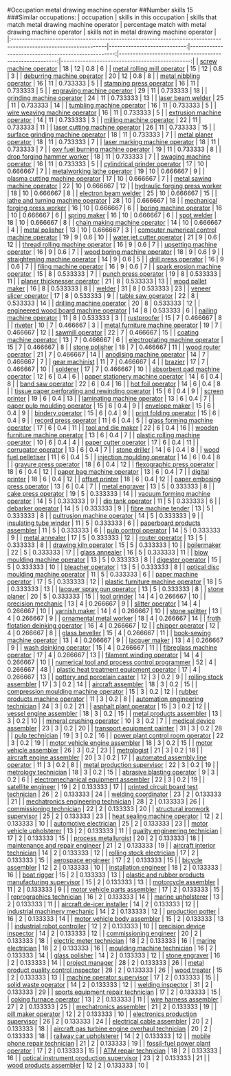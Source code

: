 #Occupation metal drawing machine operator
##Number skills 15
###Similar occupations:
| occupation                                                                                                      |   skills in this occupation |   skills that match metal drawing machine operator |   percentage match with metal drawing machine operator |   skills not in metal drawing machine operator |
|:----------------------------------------------------------------------------------------------------------------|----------------------------:|---------------------------------------------------:|-------------------------------------------------------:|-----------------------------------------------:|
| [screw machine operator](screw_machine_operator.md)                                                             |                          18 |                                                 12 |                                               0.8      |                                              6 |
| [metal rolling mill operator](metal_rolling_mill_operator.md)                                                   |                          15 |                                                 12 |                                               0.8      |                                              3 |
| [deburring machine operator](deburring_machine_operator.md)                                                     |                          20 |                                                 12 |                                               0.8      |                                              8 |
| [metal nibbling operator](metal_nibbling_operator.md)                                                           |                          16 |                                                 11 |                                               0.733333 |                                              5 |
| [stamping press operator](stamping_press_operator.md)                                                           |                          16 |                                                 11 |                                               0.733333 |                                              5 |
| [engraving machine operator](engraving_machine_operator.md)                                                     |                          29 |                                                 11 |                                               0.733333 |                                             18 |
| [grinding machine operator](grinding_machine_operator.md)                                                       |                          24 |                                                 11 |                                               0.733333 |                                             13 |
| [laser beam welder](laser_beam_welder.md)                                                                       |                          25 |                                                 11 |                                               0.733333 |                                             14 |
| [tumbling machine operator](tumbling_machine_operator.md)                                                       |                          16 |                                                 11 |                                               0.733333 |                                              5 |
| [wire weaving machine operator](wire_weaving_machine_operator.md)                                               |                          16 |                                                 11 |                                               0.733333 |                                              5 |
| [extrusion machine operator](extrusion_machine_operator.md)                                                     |                          14 |                                                 11 |                                               0.733333 |                                              3 |
| [milling machine operator](milling_machine_operator.md)                                                         |                          22 |                                                 11 |                                               0.733333 |                                             11 |
| [laser cutting machine operator](laser_cutting_machine_operator.md)                                             |                          26 |                                                 11 |                                               0.733333 |                                             15 |
| [surface grinding machine operator](surface_grinding_machine_operator.md)                                       |                          18 |                                                 11 |                                               0.733333 |                                              7 |
| [metal planer operator](metal_planer_operator.md)                                                               |                          18 |                                                 11 |                                               0.733333 |                                              7 |
| [laser marking machine operator](laser_marking_machine_operator.md)                                             |                          18 |                                                 11 |                                               0.733333 |                                              7 |
| [oxy fuel burning machine operator](oxy_fuel_burning_machine_operator.md)                                       |                          19 |                                                 11 |                                               0.733333 |                                              8 |
| [drop forging hammer worker](drop_forging_hammer_worker.md)                                                     |                          18 |                                                 11 |                                               0.733333 |                                              7 |
| [swaging machine operator](swaging_machine_operator.md)                                                         |                          16 |                                                 11 |                                               0.733333 |                                              5 |
| [cylindrical grinder operator](cylindrical_grinder_operator.md)                                                 |                          17 |                                                 10 |                                               0.666667 |                                              7 |
| [metalworking lathe operator](metalworking_lathe_operator.md)                                                   |                          19 |                                                 10 |                                               0.666667 |                                              9 |
| [plasma cutting machine operator](plasma_cutting_machine_operator.md)                                           |                          17 |                                                 10 |                                               0.666667 |                                              7 |
| [metal sawing machine operator](metal_sawing_machine_operator.md)                                               |                          22 |                                                 10 |                                               0.666667 |                                             12 |
| [hydraulic forging press worker](hydraulic_forging_press_worker.md)                                             |                          18 |                                                 10 |                                               0.666667 |                                              8 |
| [electron beam welder](electron_beam_welder.md)                                                                 |                          25 |                                                 10 |                                               0.666667 |                                             15 |
| [lathe and turning machine operator](lathe_and_turning_machine_operator.md)                                     |                          28 |                                                 10 |                                               0.666667 |                                             18 |
| [mechanical forging press worker](mechanical_forging_press_worker.md)                                           |                          16 |                                                 10 |                                               0.666667 |                                              6 |
| [boring machine operator](boring_machine_operator.md)                                                           |                          16 |                                                 10 |                                               0.666667 |                                              6 |
| [spring maker](spring_maker.md)                                                                                 |                          16 |                                                 10 |                                               0.666667 |                                              6 |
| [spot welder](spot_welder.md)                                                                                   |                          18 |                                                 10 |                                               0.666667 |                                              8 |
| [chain making machine operator](chain_making_machine_operator.md)                                               |                          14 |                                                 10 |                                               0.666667 |                                              4 |
| [metal polisher](metal_polisher.md)                                                                             |                          13 |                                                 10 |                                               0.666667 |                                              3 |
| [computer numerical control machine operator](computer_numerical_control_machine_operator.md)                   |                          19 |                                                  9 |                                               0.6      |                                             10 |
| [water jet cutter operator](water_jet_cutter_operator.md)                                                       |                          21 |                                                  9 |                                               0.6      |                                             12 |
| [thread rolling machine operator](thread_rolling_machine_operator.md)                                           |                          16 |                                                  9 |                                               0.6      |                                              7 |
| [upsetting machine operator](upsetting_machine_operator.md)                                                     |                          16 |                                                  9 |                                               0.6      |                                              7 |
| [wood boring machine operator](wood_boring_machine_operator.md)                                                 |                          18 |                                                  9 |                                               0.6      |                                              9 |
| [straightening machine operator](straightening_machine_operator.md)                                             |                          14 |                                                  9 |                                               0.6      |                                              5 |
| [drill press operator](drill_press_operator.md)                                                                 |                          16 |                                                  9 |                                               0.6      |                                              7 |
| [filing machine operator](filing_machine_operator.md)                                                           |                          16 |                                                  9 |                                               0.6      |                                              7 |
| [spark erosion machine operator](spark_erosion_machine_operator.md)                                             |                          15 |                                                  8 |                                               0.533333 |                                              7 |
| [punch press operator](punch_press_operator.md)                                                                 |                          19 |                                                  8 |                                               0.533333 |                                             11 |
| [planer thicknesser operator](planer_thicknesser_operator.md)                                                   |                          21 |                                                  8 |                                               0.533333 |                                             13 |
| [wood pallet maker](wood_pallet_maker.md)                                                                       |                          16 |                                                  8 |                                               0.533333 |                                              8 |
| [welder](welder.md)                                                                                             |                          31 |                                                  8 |                                               0.533333 |                                             23 |
| [veneer slicer operator](veneer_slicer_operator.md)                                                             |                          17 |                                                  8 |                                               0.533333 |                                              9 |
| [table saw operator](table_saw_operator.md)                                                                     |                          22 |                                                  8 |                                               0.533333 |                                             14 |
| [drilling machine operator](drilling_machine_operator.md)                                                       |                          20 |                                                  8 |                                               0.533333 |                                             12 |
| [engineered wood board machine operator](engineered_wood_board_machine_operator.md)                             |                          14 |                                                  8 |                                               0.533333 |                                              6 |
| [nailing machine operator](nailing_machine_operator.md)                                                         |                          11 |                                                  8 |                                               0.533333 |                                              3 |
| [rustproofer](rustproofer.md)                                                                                   |                          15 |                                                  7 |                                               0.466667 |                                              8 |
| [riveter](riveter.md)                                                                                           |                          10 |                                                  7 |                                               0.466667 |                                              3 |
| [metal furniture machine operator](metal_furniture_machine_operator.md)                                         |                          19 |                                                  7 |                                               0.466667 |                                             12 |
| [sawmill operator](sawmill_operator.md)                                                                         |                          22 |                                                  7 |                                               0.466667 |                                             15 |
| [coating machine operator](coating_machine_operator.md)                                                         |                          13 |                                                  7 |                                               0.466667 |                                              6 |
| [electroplating machine operator](electroplating_machine_operator.md)                                           |                          15 |                                                  7 |                                               0.466667 |                                              8 |
| [stone polisher](stone_polisher.md)                                                                             |                          18 |                                                  7 |                                               0.466667 |                                             11 |
| [wood router operator](wood_router_operator.md)                                                                 |                          21 |                                                  7 |                                               0.466667 |                                             14 |
| [anodising machine operator](anodising_machine_operator.md)                                                     |                          14 |                                                  7 |                                               0.466667 |                                              7 |
| [gear machinist](gear_machinist.md)                                                                             |                          11 |                                                  7 |                                               0.466667 |                                              4 |
| [brazier](brazier.md)                                                                                           |                          17 |                                                  7 |                                               0.466667 |                                             10 |
| [solderer](solderer.md)                                                                                         |                          17 |                                                  7 |                                               0.466667 |                                             10 |
| [absorbent pad machine operator](absorbent_pad_machine_operator.md)                                             |                          12 |                                                  6 |                                               0.4      |                                              6 |
| [paper stationery machine operator](paper_stationery_machine_operator.md)                                       |                          14 |                                                  6 |                                               0.4      |                                              8 |
| [band saw operator](band_saw_operator.md)                                                                       |                          22 |                                                  6 |                                               0.4      |                                             16 |
| [hot foil operator](hot_foil_operator.md)                                                                       |                          14 |                                                  6 |                                               0.4      |                                              8 |
| [tissue paper perforating and rewinding operator](tissue_paper_perforating_and_rewinding_operator.md)           |                          15 |                                                  6 |                                               0.4      |                                              9 |
| [screen printer](screen_printer.md)                                                                             |                          19 |                                                  6 |                                               0.4      |                                             13 |
| [laminating machine operator](laminating_machine_operator.md)                                                   |                          13 |                                                  6 |                                               0.4      |                                              7 |
| [paper pulp moulding operator](paper_pulp_moulding_operator.md)                                                 |                          15 |                                                  6 |                                               0.4      |                                              9 |
| [envelope maker](envelope_maker.md)                                                                             |                          15 |                                                  6 |                                               0.4      |                                              9 |
| [bindery operator](bindery_operator.md)                                                                         |                          15 |                                                  6 |                                               0.4      |                                              9 |
| [print folding operator](print_folding_operator.md)                                                             |                          15 |                                                  6 |                                               0.4      |                                              9 |
| [record press operator](record_press_operator.md)                                                               |                          11 |                                                  6 |                                               0.4      |                                              5 |
| [glass forming machine operator](glass_forming_machine_operator.md)                                             |                          17 |                                                  6 |                                               0.4      |                                             11 |
| [tool and die maker](tool_and_die_maker.md)                                                                     |                          22 |                                                  6 |                                               0.4      |                                             16 |
| [wooden furniture machine operator](wooden_furniture_machine_operator.md)                                       |                          13 |                                                  6 |                                               0.4      |                                              7 |
| [plastic rolling machine operator](plastic_rolling_machine_operator.md)                                         |                          10 |                                                  6 |                                               0.4      |                                              4 |
| [paper cutter operator](paper_cutter_operator.md)                                                               |                          17 |                                                  6 |                                               0.4      |                                             11 |
| [corrugator operator](corrugator_operator.md)                                                                   |                          13 |                                                  6 |                                               0.4      |                                              7 |
| [stone driller](stone_driller.md)                                                                               |                          14 |                                                  6 |                                               0.4      |                                              8 |
| [wood fuel pelletiser](wood_fuel_pelletiser.md)                                                                 |                          11 |                                                  6 |                                               0.4      |                                              5 |
| [injection moulding operator](injection_moulding_operator.md)                                                   |                          14 |                                                  6 |                                               0.4      |                                              8 |
| [gravure press operator](gravure_press_operator.md)                                                             |                          18 |                                                  6 |                                               0.4      |                                             12 |
| [flexographic press operator](flexographic_press_operator.md)                                                   |                          18 |                                                  6 |                                               0.4      |                                             12 |
| [paper bag machine operator](paper_bag_machine_operator.md)                                                     |                          13 |                                                  6 |                                               0.4      |                                              7 |
| [digital printer](digital_printer.md)                                                                           |                          18 |                                                  6 |                                               0.4      |                                             12 |
| [offset printer](offset_printer.md)                                                                             |                          18 |                                                  6 |                                               0.4      |                                             12 |
| [paper embosing press operator](paper_embosing_press_operator.md)                                               |                          13 |                                                  6 |                                               0.4      |                                              7 |
| [metal engraver](metal_engraver.md)                                                                             |                          13 |                                                  5 |                                               0.333333 |                                              8 |
| [cake press operator](cake_press_operator.md)                                                                   |                          19 |                                                  5 |                                               0.333333 |                                             14 |
| [vacuum forming machine operator](vacuum_forming_machine_operator.md)                                           |                          14 |                                                  5 |                                               0.333333 |                                              9 |
| [dip tank operator](dip_tank_operator.md)                                                                       |                          11 |                                                  5 |                                               0.333333 |                                              6 |
| [debarker operator](debarker_operator.md)                                                                       |                          14 |                                                  5 |                                               0.333333 |                                              9 |
| [fibre machine tender](fibre_machine_tender.md)                                                                 |                          13 |                                                  5 |                                               0.333333 |                                              8 |
| [pultrusion machine operator](pultrusion_machine_operator.md)                                                   |                          14 |                                                  5 |                                               0.333333 |                                              9 |
| [insulating tube winder](insulating_tube_winder.md)                                                             |                          11 |                                                  5 |                                               0.333333 |                                              6 |
| [paperboard products assembler](paperboard_products_assembler.md)                                               |                          11 |                                                  5 |                                               0.333333 |                                              6 |
| [pulp control operator](pulp_control_operator.md)                                                               |                          14 |                                                  5 |                                               0.333333 |                                              9 |
| [metal annealer](metal_annealer.md)                                                                             |                          17 |                                                  5 |                                               0.333333 |                                             12 |
| [router operator](router_operator.md)                                                                           |                          13 |                                                  5 |                                               0.333333 |                                              8 |
| [drawing kiln operator](drawing_kiln_operator.md)                                                               |                          15 |                                                  5 |                                               0.333333 |                                             10 |
| [boilermaker](boilermaker.md)                                                                                   |                          22 |                                                  5 |                                               0.333333 |                                             17 |
| [glass annealer](glass_annealer.md)                                                                             |                          16 |                                                  5 |                                               0.333333 |                                             11 |
| [blow moulding machine operator](blow_moulding_machine_operator.md)                                             |                          13 |                                                  5 |                                               0.333333 |                                              8 |
| [digester operator](digester_operator.md)                                                                       |                          15 |                                                  5 |                                               0.333333 |                                             10 |
| [bleacher operator](bleacher_operator.md)                                                                       |                          13 |                                                  5 |                                               0.333333 |                                              8 |
| [optical disc moulding machine operator](optical_disc_moulding_machine_operator.md)                             |                          11 |                                                  5 |                                               0.333333 |                                              6 |
| [paper machine operator](paper_machine_operator.md)                                                             |                          17 |                                                  5 |                                               0.333333 |                                             12 |
| [plastic furniture machine operator](plastic_furniture_machine_operator.md)                                     |                          18 |                                                  5 |                                               0.333333 |                                             13 |
| [lacquer spray gun operator](lacquer_spray_gun_operator.md)                                                     |                          13 |                                                  5 |                                               0.333333 |                                              8 |
| [stone planer](stone_planer.md)                                                                                 |                          20 |                                                  5 |                                               0.333333 |                                             15 |
| [tool grinder](tool_grinder.md)                                                                                 |                          14 |                                                  4 |                                               0.266667 |                                             10 |
| [precision mechanic](precision_mechanic.md)                                                                     |                          13 |                                                  4 |                                               0.266667 |                                              9 |
| [slitter operator](slitter_operator.md)                                                                         |                          14 |                                                  4 |                                               0.266667 |                                             10 |
| [varnish maker](varnish_maker.md)                                                                               |                          14 |                                                  4 |                                               0.266667 |                                             10 |
| [stone splitter](stone_splitter.md)                                                                             |                          13 |                                                  4 |                                               0.266667 |                                              9 |
| [ornamental metal worker](ornamental_metal_worker.md)                                                           |                          18 |                                                  4 |                                               0.266667 |                                             14 |
| [froth flotation deinking operator](froth_flotation_deinking_operator.md)                                       |                          16 |                                                  4 |                                               0.266667 |                                             12 |
| [chipper operator](chipper_operator.md)                                                                         |                          12 |                                                  4 |                                               0.266667 |                                              8 |
| [glass beveller](glass_beveller.md)                                                                             |                          15 |                                                  4 |                                               0.266667 |                                             11 |
| [book-sewing machine operator](book-sewing_machine_operator.md)                                                 |                          13 |                                                  4 |                                               0.266667 |                                              9 |
| [lacquer maker](lacquer_maker.md)                                                                               |                          13 |                                                  4 |                                               0.266667 |                                              9 |
| [wash deinking operator](wash_deinking_operator.md)                                                             |                          15 |                                                  4 |                                               0.266667 |                                             11 |
| [fibreglass machine operator](fibreglass_machine_operator.md)                                                   |                          17 |                                                  4 |                                               0.266667 |                                             13 |
| [filament winding operator](filament_winding_operator.md)                                                       |                          14 |                                                  4 |                                               0.266667 |                                             10 |
| [numerical tool and process control programmer](numerical_tool_and_process_control_programmer.md)               |                          52 |                                                  4 |                                               0.266667 |                                             48 |
| [plastic heat treatment equipment operator](plastic_heat_treatment_equipment_operator.md)                       |                          17 |                                                  4 |                                               0.266667 |                                             13 |
| [pottery and porcelain caster](pottery_and_porcelain_caster.md)                                                 |                          12 |                                                  3 |                                               0.2      |                                              9 |
| [rolling stock assembler](rolling_stock_assembler.md)                                                           |                          17 |                                                  3 |                                               0.2      |                                             14 |
| [aircraft assembler](aircraft_assembler.md)                                                                     |                          18 |                                                  3 |                                               0.2      |                                             15 |
| [compression moulding machine operator](compression_moulding_machine_operator.md)                               |                          15 |                                                  3 |                                               0.2      |                                             12 |
| [rubber products machine operator](rubber_products_machine_operator.md)                                         |                          11 |                                                  3 |                                               0.2      |                                              8 |
| [automation engineering technician](automation_engineering_technician.md)                                       |                          24 |                                                  3 |                                               0.2      |                                             21 |
| [asphalt plant operator](asphalt_plant_operator.md)                                                             |                          15 |                                                  3 |                                               0.2      |                                             12 |
| [vessel engine assembler](vessel_engine_assembler.md)                                                           |                          18 |                                                  3 |                                               0.2      |                                             15 |
| [metal products assembler](metal_products_assembler.md)                                                         |                          13 |                                                  3 |                                               0.2      |                                             10 |
| [mineral crushing operator](mineral_crushing_operator.md)                                                       |                          10 |                                                  3 |                                               0.2      |                                              7 |
| [medical device assembler](medical_device_assembler.md)                                                         |                          23 |                                                  3 |                                               0.2      |                                             20 |
| [transport equipment painter](transport_equipment_painter.md)                                                   |                          31 |                                                  3 |                                               0.2      |                                             28 |
| [pulp technician](pulp_technician.md)                                                                           |                          19 |                                                  3 |                                               0.2      |                                             16 |
| [power plant control room operator](power_plant_control_room_operator.md)                                       |                          22 |                                                  3 |                                               0.2      |                                             19 |
| [motor vehicle engine assembler](motor_vehicle_engine_assembler.md)                                             |                          18 |                                                  3 |                                               0.2      |                                             15 |
| [motor vehicle assembler](motor_vehicle_assembler.md)                                                           |                          26 |                                                  3 |                                               0.2      |                                             23 |
| [metrologist](metrologist.md)                                                                                   |                          21 |                                                  3 |                                               0.2      |                                             18 |
| [aircraft engine assembler](aircraft_engine_assembler.md)                                                       |                          20 |                                                  3 |                                               0.2      |                                             17 |
| [automated assembly line operator](automated_assembly_line_operator.md)                                         |                          11 |                                                  3 |                                               0.2      |                                              8 |
| [metal production supervisor](metal_production_supervisor.md)                                                   |                          22 |                                                  3 |                                               0.2      |                                             19 |
| [metrology technician](metrology_technician.md)                                                                 |                          18 |                                                  3 |                                               0.2      |                                             15 |
| [abrasive blasting operator](abrasive_blasting_operator.md)                                                     |                           9 |                                                  3 |                                               0.2      |                                              6 |
| [electromechanical equipment assembler](electromechanical_equipment_assembler.md)                               |                          22 |                                                  3 |                                               0.2      |                                             19 |
| [satellite engineer](satellite_engineer.md)                                                                     |                          19 |                                                  2 |                                               0.133333 |                                             17 |
| [printed circuit board test technician](printed_circuit_board_test_technician.md)                               |                          26 |                                                  2 |                                               0.133333 |                                             24 |
| [welding coordinator](welding_coordinator.md)                                                                   |                          23 |                                                  2 |                                               0.133333 |                                             21 |
| [mechatronics engineering technician](mechatronics_engineering_technician.md)                                   |                          28 |                                                  2 |                                               0.133333 |                                             26 |
| [commissioning technician](commissioning_technician.md)                                                         |                          22 |                                                  2 |                                               0.133333 |                                             20 |
| [structural ironwork supervisor](structural_ironwork_supervisor.md)                                             |                          25 |                                                  2 |                                               0.133333 |                                             23 |
| [heat sealing machine operator](heat_sealing_machine_operator.md)                                               |                          12 |                                                  2 |                                               0.133333 |                                             10 |
| [automotive electrician](automotive_electrician.md)                                                             |                          25 |                                                  2 |                                               0.133333 |                                             23 |
| [motor vehicle upholsterer](motor_vehicle_upholsterer.md)                                                       |                          13 |                                                  2 |                                               0.133333 |                                             11 |
| [quality engineering technician](quality_engineering_technician.md)                                             |                          17 |                                                  2 |                                               0.133333 |                                             15 |
| [process metallurgist](process_metallurgist.md)                                                                 |                          20 |                                                  2 |                                               0.133333 |                                             18 |
| [maintenance and repair engineer](maintenance_and_repair_engineer.md)                                           |                          21 |                                                  2 |                                               0.133333 |                                             19 |
| [aircraft interior technician](aircraft_interior_technician.md)                                                 |                          14 |                                                  2 |                                               0.133333 |                                             12 |
| [rolling stock electrician](rolling_stock_electrician.md)                                                       |                          17 |                                                  2 |                                               0.133333 |                                             15 |
| [aerospace engineer](aerospace_engineer.md)                                                                     |                          17 |                                                  2 |                                               0.133333 |                                             15 |
| [bicycle assembler](bicycle_assembler.md)                                                                       |                          12 |                                                  2 |                                               0.133333 |                                             10 |
| [installation engineer](installation_engineer.md)                                                               |                          18 |                                                  2 |                                               0.133333 |                                             16 |
| [boat rigger](boat_rigger.md)                                                                                   |                          15 |                                                  2 |                                               0.133333 |                                             13 |
| [plastic and rubber products manufacturing supervisor](plastic_and_rubber_products_manufacturing_supervisor.md) |                          15 |                                                  2 |                                               0.133333 |                                             13 |
| [motorcycle assembler](motorcycle_assembler.md)                                                                 |                          11 |                                                  2 |                                               0.133333 |                                              9 |
| [motor vehicle parts assembler](motor_vehicle_parts_assembler.md)                                               |                          17 |                                                  2 |                                               0.133333 |                                             15 |
| [reprographics technician](reprographics_technician.md)                                                         |                          16 |                                                  2 |                                               0.133333 |                                             14 |
| [marine upholsterer](marine_upholsterer.md)                                                                     |                          13 |                                                  2 |                                               0.133333 |                                             11 |
| [aircraft de-icer installer](aircraft_de-icer_installer.md)                                                     |                          14 |                                                  2 |                                               0.133333 |                                             12 |
| [industrial machinery mechanic](industrial_machinery_mechanic.md)                                               |                          14 |                                                  2 |                                               0.133333 |                                             12 |
| [production potter](production_potter.md)                                                                       |                          16 |                                                  2 |                                               0.133333 |                                             14 |
| [motor vehicle body assembler](motor_vehicle_body_assembler.md)                                                 |                          15 |                                                  2 |                                               0.133333 |                                             13 |
| [industrial robot controller](industrial_robot_controller.md)                                                   |                          12 |                                                  2 |                                               0.133333 |                                             10 |
| [precision device inspector](precision_device_inspector.md)                                                     |                          14 |                                                  2 |                                               0.133333 |                                             12 |
| [commissioning engineer](commissioning_engineer.md)                                                             |                          20 |                                                  2 |                                               0.133333 |                                             18 |
| [electric meter technician](electric_meter_technician.md)                                                       |                          18 |                                                  2 |                                               0.133333 |                                             16 |
| [marine electrician](marine_electrician.md)                                                                     |                          18 |                                                  2 |                                               0.133333 |                                             16 |
| [moulding machine technician](moulding_machine_technician.md)                                                   |                          16 |                                                  2 |                                               0.133333 |                                             14 |
| [glass polisher](glass_polisher.md)                                                                             |                          14 |                                                  2 |                                               0.133333 |                                             12 |
| [stone engraver](stone_engraver.md)                                                                             |                          16 |                                                  2 |                                               0.133333 |                                             14 |
| [project manager](project_manager.md)                                                                           |                          28 |                                                  2 |                                               0.133333 |                                             26 |
| [metal product quality control inspector](metal_product_quality_control_inspector.md)                           |                          28 |                                                  2 |                                               0.133333 |                                             26 |
| [wood treater](wood_treater.md)                                                                                 |                          15 |                                                  2 |                                               0.133333 |                                             13 |
| [machine operator supervisor](machine_operator_supervisor.md)                                                   |                          17 |                                                  2 |                                               0.133333 |                                             15 |
| [solid waste operator](solid_waste_operator.md)                                                                 |                          14 |                                                  2 |                                               0.133333 |                                             12 |
| [welding inspector](welding_inspector.md)                                                                       |                          31 |                                                  2 |                                               0.133333 |                                             29 |
| [sports equipment repair technician](sports_equipment_repair_technician.md)                                     |                          17 |                                                  2 |                                               0.133333 |                                             15 |
| [coking furnace operator](coking_furnace_operator.md)                                                           |                          13 |                                                  2 |                                               0.133333 |                                             11 |
| [wire harness assembler](wire_harness_assembler.md)                                                             |                          27 |                                                  2 |                                               0.133333 |                                             25 |
| [mechatronics assembler](mechatronics_assembler.md)                                                             |                          21 |                                                  2 |                                               0.133333 |                                             19 |
| [pill maker operator](pill_maker_operator.md)                                                                   |                          12 |                                                  2 |                                               0.133333 |                                             10 |
| [electronics production supervisor](electronics_production_supervisor.md)                                       |                          26 |                                                  2 |                                               0.133333 |                                             24 |
| [electrical cable assembler](electrical_cable_assembler.md)                                                     |                          20 |                                                  2 |                                               0.133333 |                                             18 |
| [aircraft gas turbine engine overhaul technician](aircraft_gas_turbine_engine_overhaul_technician.md)           |                          20 |                                                  2 |                                               0.133333 |                                             18 |
| [railway car upholsterer](railway_car_upholsterer.md)                                                           |                          14 |                                                  2 |                                               0.133333 |                                             12 |
| [mobile phone repair technician](mobile_phone_repair_technician.md)                                             |                          21 |                                                  2 |                                               0.133333 |                                             19 |
| [fossil-fuel power plant operator](fossil-fuel_power_plant_operator.md)                                         |                          17 |                                                  2 |                                               0.133333 |                                             15 |
| [ATM repair technician](ATM_repair_technician.md)                                                               |                          18 |                                                  2 |                                               0.133333 |                                             16 |
| [optical instrument production supervisor](optical_instrument_production_supervisor.md)                         |                          23 |                                                  2 |                                               0.133333 |                                             21 |
| [wood products assembler](wood_products_assembler.md)                                                           |                          12 |                                                  2 |                                               0.133333 |                                             10 |
